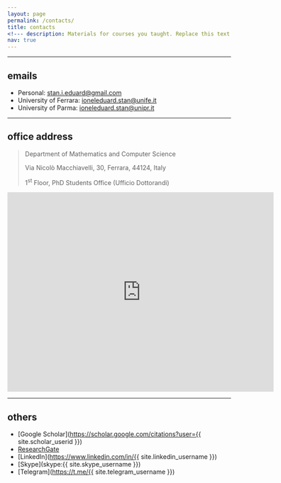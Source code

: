 ```yaml
---
layout: page
permalink: /contacts/
title: contacts
<!--- description: Materials for courses you taught. Replace this text with your description. --->
nav: true
---
```


---

## emails 
* Personal: [stan.i.eduard@gmail.com](mailto:stan.i.eduard@gmail.com)
* University of Ferrara: [ioneleduard.stan@unife.it](mailto:ioneleduard.stan@unife.it)
* University of Parma: [ioneleduard.stan@unipr.it](mailto:ioneleduard.stan@unipr.it)

---

## office address
> Department of Mathematics and Computer Science
>
> Via Nicolò Macchiavelli, 30, Ferrara, 44124, Italy
>
> 1<sup>st</sup> Floor, PhD Students Office (Ufficio Dottorandi)

<iframe src="https://www.google.com/maps/embed?pb=!1m18!1m12!1m3!1d2829.1628118337253!2d11.62769965124893!3d44.83861758288444!2m3!1f0!2f0!3f0!3m2!1i1024!2i768!4f13.1!3m3!1m2!1s0x477e4e3f0488936f%3A0x133a311dbcd8d489!2sDipartimento%20di%20Matematica%20-%20Universit%C3%A0%20degli%20Studi%20di%20Ferrara!5e0!3m2!1sit!2sit!4v1606242551233!5m2!1sit!2sit" width="600" height="450" frameborder="0" style="border:0;" allowfullscreen="" aria-hidden="false" tabindex="0"></iframe>

---

## others

* [Google Scholar](https://scholar.google.com/citations?user={{ site.scholar_userid }})
* [ResearchGate](https://www.researchgate.net/profile/{{site.research_gate_profile}}/)
* [LinkedIn](https://www.linkedin.com/in/{{ site.linkedin_username }})
* [Skype](skype:{{ site.skype_username }})
* [Telegram](https://t.me/{{ site.telegram_username }})
